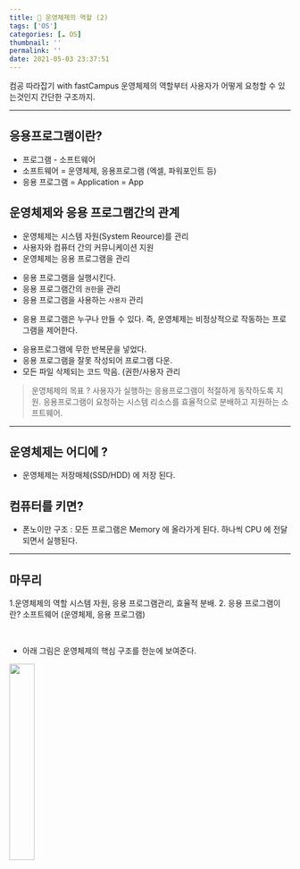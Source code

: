 ```yaml
---
title: 🔅 운영체제의 역할 (2)
tags: ['OS']
categories: [☁️ OS]
thumbnail: ''
permalink: ''
date: 2021-05-03 23:37:51
---
```


컴공 따라잡기 with fastCampus
운영체제의 역할부터 사용자가 어떻게 요청할 수 있는것인지 간단한 구조까지.
<!-- excerpt -->
<!-- toc -->


---

## 응용프로그램이란?
- 프로그램 - 소프트웨어
- 소프트웨어 = 운영체제, 응용프로그램 (엑셀, 파워포인트 등)
- 응용 프로그램 = Application = App

## 운영체제와 응용 프로그램간의 관계
* 운영체제는 시스템 자원(System Reource)를 관리
* 사용자와 컴퓨터 간의 커뮤니케이션 지원
* 운영체제는 응용 프로그램을 관리
 - 응용 프로그램을 실행시킨다.
 - 응용 프로그램간의 `권한`을 관리
 - 응용 프로그램을 사용하는 `사용자` 관리
* 응용 프로그램은 누구나 만들 수 있다. 즉, 운영체제는 비정상적으로 작동하는 프로그램을 제어한다.
 - 응용프로그램에 무한 반복문을 넣었다.
 - 응용 프로그램을 잘못 작성되어 프로그램 다운.
 - 모든 파일 삭제되는 코드 막음. (권한/사용자 관리

> 운영체제의 목표 ?
사용자가 실행하는 응용프로그램이 적절하게 동작하도록 지원.
응용프로그램이 요청하는 시스템 리소스를 효율적으로 분배하고 지원하는 소프트웨어.

---

## 운영체제는 어디에 ?
- 운영체제는 저장매체(SSD/HDD) 에 저장 된다.

## 컴퓨터를 키면?
- 폰노이만 구조 : 모든 프로그램은 Memory 에 올라가게 된다. 하나씩 CPU 에 전달되면서 실행된다.

---

## 마무리
1.운영체제의 역할 시스템 자원, 응용 프로그램관리, 효율적 분배.
2. 응용 프로그램이란? 소프트웨어 (운영체제, 응용 프로그램)

<br>

* 아래 그림은 운영체제의 핵심 구조를 한눈에 보여준다.

<img  width="30%" src="https://user-images.githubusercontent.com/28856435/116893302-c619f480-ac6b-11eb-8849-f66627c325c5.jpg">